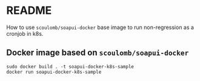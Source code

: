 # README

How to use `scoulomb/soapui-docker` base image to run non-regression as a cronjob in k8s.


## Docker image based on `scoulomb/soapui-docker`  


````shell script
sudo docker build . -t soapui-docker-k8s-sample
docker run soapui-docker-k8s-sample
````

<!--
sudo docker tag soapui-docker-k8s-sample scoulomb/soapui-docker-k8s-sample
docker login --username scoulomb
sudo docker push scoulomb/soapui-docker-k8s-sample
--> 